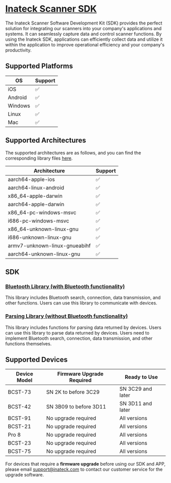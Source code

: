 # [Inateck Scanner SDK](https://docs.inateck.com/scanner-sdk-en/)

The Inateck Scanner Software Development Kit (SDK) provides the perfect solution for integrating our scanners into your company's applications and systems. It can seamlessly capture data and control scanner functions. By using the Inateck SDK, applications can efficiently collect data and utilize it within the application to improve operational efficiency and your company's productivity.

## Supported Platforms

| OS | Support |
| ------- | ------- |
| iOS | &#x2705; |
| Android | &#x2705; |
| Windows | &#x2705; |
| Linux | &#x2705; |
| Mac | &#x2705; |

## Supported Architectures
The supported architectures are as follows, and you can find the corresponding library files [here](https://github.com/Inateck-Technology-Inc/scanner_lib).

| Architecture | Support |
| ------- | ------- |
| aarch64-apple-ios | &#x2705; |
| aarch64-linux-android | &#x2705; |
| x86_64-apple-darwin | &#x2705; |
| aarch64-apple-darwin  | &#x2705; |
| x86_64-pc-windows-msvc | &#x2705; |
| i686-pc-windows-msvc | &#x2705; |
| x86_64-unknown-linux-gnu | &#x2705; |
| i686-unknown-linux-gnu | &#x2705; |
| armv7-unknown-linux-gnueabihf | &#x2705; |
| aarch64-unknown-linux-gnu | &#x2705; |

## SDK
### [Bluetooth Library (with Bluetooth functionality)](https://docs.inateck.com/scanner-sdk-en/ble/desktop/)
This library includes Bluetooth search, connection, data transmission, and other functions. Users can use this library to communicate with devices.

### [Parsing Library (without Bluetooth functionality)](https://docs.inateck.com/scanner-sdk-en/cmd/desktop/)
This library includes functions for parsing data returned by devices. Users can use this library to parse data returned by devices. Users need to implement Bluetooth search, connection, data transmission, and other functions themselves.

## Supported Devices

| Device Model | Firmware Upgrade Required | Ready to Use |
| ------- | ------- | ------- |
| BCST-73 | SN 2K to before 3C29 | SN 3C29 and later |
| BCST-42 | SN 3B09 to before 3D11 | SN 3D11 and later |
| BCST-91 | No upgrade required | All versions |
| BCST-21 | No upgrade required | All versions |
| Pro 8 | No upgrade required | All versions |
| BCST-23 | No upgrade required | All versions |
| BCST-75 | No upgrade required | All versions |

For devices that require a **firmware upgrade** before using our SDK and APP, please email [support@inateck.com](mailto:support@inateck.com) to contact our customer service for the upgrade software.
